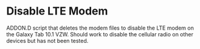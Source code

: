 Disable LTE Modem
==================

ADDON.D script that deletes the modem files to disable the LTE modem on the 
Galaxy Tab 10.1 VZW. Should work to disable the cellular radio on other devices
but has not been tested.